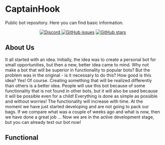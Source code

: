 # CaptainHook
Public bot repository. Here you can find basic information.


<p align="center">
<a href="https://discord.gg/ZHEDdBB"><img alt="Discord" src="https://img.shields.io/discord/585176665630703641.svg">
<a href="https://github.com/Dancbeunny98/CaptainHookPublic/issues"><img alt="GitHub issues" src="https://img.shields.io/github/issues/Dancbeunny98/CaptainHookPublic.svg"></a>
<a href="https://github.com/Dancbeunny98/CaptainHookPublic/stargazers"><img alt="GitHub stars" src="https://img.shields.io/github/stars/Dancbeunny98/CaptainHookPublic.svg"></a>
</p>

## About Us

  It all started with an idea. Initially, the idea was to create a personal bot for small opportunities, but then a new, better idea came to mind. Why not make a bot that will be superior in functionality to popular bots? But the problem was in the original - is it necessary to do this? How good is this idea? Yes! Of course. Creating something that will be realized differently than others is a better idea. People will use this bot because of some functionality that is not found in other bots, but it will also be used because it will be possible even for a child! Everything is done as simple as possible and without worries!
  The functionality will increase with time. At the moment we have just started developing and are not going to pack our bags. If we compare what was a couple of weeks ago and what is now, then we have done a great job ... Now we are in the active development stage, but you can already test our bot now!

## Functional

